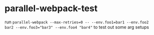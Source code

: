# parallel-webpack-test

run `parallel-webpack --max-retries=0 -- --env.foo1=bar1 --env.foo2 bar2 --env.foo3="bar3" --env.foo4 "bar4"` to test out some arg setups
